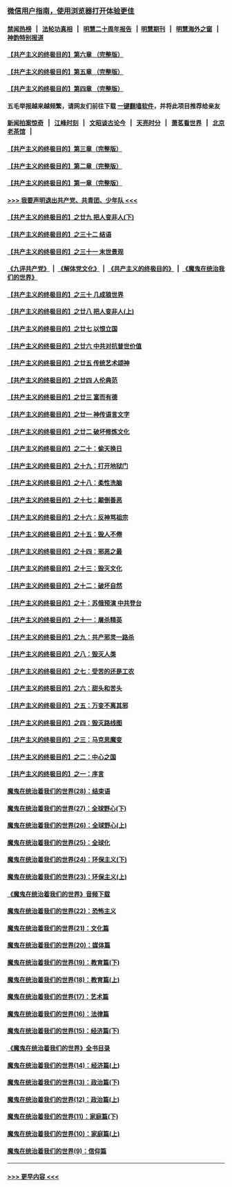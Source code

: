 ### [微信用户指南，使用浏览器打开体验更佳](https://github.com/gfw-breaker/banned-news1/blob/master/indexes/wechat-guide.md?t=0)
#### [禁闻热榜](热点新闻.md?t=0)  &nbsp;&nbsp;|&nbsp;&nbsp; [法轮功真相](https://github.com/gfw-breaker/truth/blob/master/README.md?t=0) &nbsp;&nbsp;|&nbsp;&nbsp; [明慧二十周年报告](https://github.com/gfw-breaker/mh-reports/blob/master/README.md?t=0) &nbsp;&nbsp;|&nbsp;&nbsp;[明慧期刊](https://github.com/gfw-breaker/mh-qikan) &nbsp;&nbsp;|&nbsp;&nbsp; [明慧海外之窗](https://github.com/gfw-breaker/mh-news/blob/master/README.md?t=0) &nbsp;&nbsp;|&nbsp;&nbsp; [神韵特别报道](https://github.com/gfw-breaker/mh-news/blob/master/shenyun.md?t=0)
#### [【共产主义的终极目的】第六章 （完整版）](../pages/nsc422/n11428913.md?t=02071144) 
#### [【共产主义的终极目的】第五章 （完整版）](../pages/nsc422/n11428912.md?t=02071144) 
#### [【共产主义的终极目的】第四章 （完整版）](../pages/nsc422/n11428907.md?t=02071144) 
#### 五毛举报越来越频繁，请网友们前往下载 [一键翻墙软件](https://github.com/gfw-breaker/ssr-accounts)，并将此项目推荐给亲友
#### [新闻拍案惊奇](https://github.com/gfw-breaker/banned-news1/blob/master/pages/link4.md) &nbsp;&nbsp;|&nbsp;&nbsp; [江峰时刻](https://github.com/gfw-breaker/banned-news1/blob/master/pages/link4.md) &nbsp;&nbsp;|&nbsp;&nbsp; [文昭谈古论今](https://github.com/gfw-breaker/banned-news1/blob/master/pages/link4.md) &nbsp;&nbsp;|&nbsp;&nbsp; [天亮时分](https://github.com/gfw-breaker/banned-news1/blob/master/pages/link4.md) &nbsp;&nbsp;|&nbsp;&nbsp; [萧茗看世界](https://github.com/gfw-breaker/banned-news1/blob/master/pages/link4.md) &nbsp;&nbsp;|&nbsp;&nbsp; [北京老茶馆](https://github.com/gfw-breaker/banned-news1/blob/master/pages/link4.md) &nbsp;&nbsp;|&nbsp;&nbsp; 
#### [【共产主义的终极目的】第三章（完整版）](../pages/nsc422/n11428848.md?t=02071144) 
#### [【共产主义的终极目的】第二章（完整版）](../pages/nsc422/n11428831.md?t=02071144) 
#### [【共产主义的终极目的】第一章（完整版）](../pages/nsc422/n11417651.md?t=02071144) 
#### [>>> 我要声明退出共产党、共青团、少年队 <<<](https://github.com/begood0513/goodnews/blob/master/quit/letter.md) 
#### [【共产主义的终极目的】之廿九 把人变非人(下)](../pages/nsc422/n11344140.md?t=02071144) 
#### [【共产主义的终极目的】之三十二 结语](../pages/nsc422/n11360535.md?t=02071144) 
#### [【共产主义的终极目的】之三十一 末世景观](../pages/nsc422/n11351129.md?t=02071144) 
#### [《九评共产党》](https://github.com/begood0513/9ping.md/blob/master/README.md) &nbsp;|&nbsp; [《解体党文化》](../../../../jtdwh.md/blob/master/README.md)  &nbsp;|&nbsp; [《共产主义的终极目的》](../../../../gczydzjmd.md/blob/master/README.md) &nbsp;|&nbsp; [《魔鬼在统治我们的世界》](../../../../mgztzwmdsj.md/blob/master/README.md) 
#### [【共产主义的终极目的】之三十 几成狼世界](../pages/nsc422/n11348280.md?t=02071144) 
#### [【共产主义的终极目的】之廿八 把人变非人(上)](../pages/nsc422/n11340492.md?t=02071144) 
#### [【共产主义的终极目的】之廿七 以恨立国](../pages/nsc422/n11336944.md?t=02071144) 
#### [【共产主义的终极目的】之廿六 中共对抗普世价值](../pages/nsc422/n11324785.md?t=02071144) 
#### [【共产主义的终极目的】之廿五 传统艺术颂神](../pages/nsc422/n11296396.md?t=02071144) 
#### [【共产主义的终极目的】之廿四 人伦典范](../pages/nsc422/n11296397.md?t=02071144) 
#### [【共产主义的终极目的】之廿三 富而有德](../pages/nsc422/n11283598.md?t=02071144) 
#### [【共产主义的终极目的】之廿一 神传语言文字](../pages/nsc422/n11263265.md?t=02071144) 
#### [【共产主义的终极目的】之廿二 破坏修炼文化](../pages/nsc422/n11245728.md?t=02071144) 
#### [【共产主义的终极目的】之二十：偷天换日](../pages/nsc422/n11238846.md?t=02071144) 
#### [【共产主义的终极目的】之十九：打开地狱门](../pages/nsc422/n11206376.md?t=02071144) 
#### [【共产主义的终极目的】之十八：柔性洗脑](../pages/nsc422/n11199994.md?t=02071144) 
#### [【共产主义的终极目的】之十七：颠倒善恶](../pages/nsc422/n11179782.md?t=02071144) 
#### [【共产主义的终极目的】之十六：反神骂祖宗](../pages/nsc422/n11166798.md?t=02071144) 
#### [【共产主义的终极目的】之十五：毁人不倦](../pages/nsc422/n11166792.md?t=02071144) 
#### [【共产主义的终极目的】之十四：邪恶之最](../pages/nsc422/n11150249.md?t=02071144) 
#### [【共产主义的终极目的】之十三：毁灭文化](../pages/nsc422/n11135227.md?t=02071144) 
#### [【共产主义的终极目的】之十二：破坏自然](../pages/nsc422/n11135214.md?t=02071144) 
#### [【共产主义的终极目的】之十：苏俄预演 中共登台](../pages/nsc422/n11118424.md?t=02071144) 
#### [【共产主义的终极目的】之十一：屠杀精英](../pages/nsc422/n11118442.md?t=02071144) 
#### [【共产主义的终极目的】之九：共产邪灵一路杀](../pages/nsc422/n11114139.md?t=02071144) 
#### [【共产主义的终极目的】之八：毁灭人类](../pages/nsc422/n11108503.md?t=02071144) 
#### [【共产主义的终极目的】之七：受苦的还是工农](../pages/nsc422/n11101809.md?t=02071144) 
#### [【共产主义的终极目的】之六：甜头和苦头](../pages/nsc422/n11096971.md?t=02071144) 
#### [【共产主义的终极目的】之五：万变不离其邪](../pages/nsc422/n11091285.md?t=02071144) 
#### [【共产主义的终极目的】之四：毁灭路线图](../pages/nsc422/n11086284.md?t=02071144) 
#### [【共产主义的终极目的】之三：马克思魔变](../pages/nsc422/n11061941.md?t=02071144) 
#### [【共产主义的终极目的】之二：中心之国](../pages/nsc422/n11047728.md?t=02071144) 
#### [【共产主义的终极目的】之一：序言](../pages/nsc422/n11086077.md?t=02071144) 
#### [魔鬼在统治着我们的世界(28)：结束语](../pages/nsc422/n10936246.md?t=02071144) 
#### [魔鬼在统治着我们的世界(27)：全球野心(下)](../pages/nsc422/n10928319.md?t=02071144) 
#### [魔鬼在统治着我们的世界(26)：全球野心(上)](../pages/nsc422/n10900318.md?t=02071144) 
#### [魔鬼在统治着我们的世界(25)：全球化](../pages/nsc422/n10788205.md?t=02071144) 
#### [魔鬼在统治着我们的世界(24)：环保主义(下)](../pages/nsc422/n10695307.md?t=02071144) 
#### [魔鬼在统治着我们的世界(23)：环保主义(上)](../pages/nsc422/n10688613.md?t=02071144) 
#### [《魔鬼在统治着我们的世界》音频下载](../pages/nsc422/n10635553.md?t=02071144) 
#### [魔鬼在统治着我们的世界(22)：恐怖主义](../pages/nsc422/n10614727.md?t=02071144) 
#### [魔鬼在统治着我们的世界(21)：文化篇](../pages/nsc422/n10597706.md?t=02071144) 
#### [魔鬼在统治着我们的世界(20)：媒体篇](../pages/nsc422/n10586579.md?t=02071144) 
#### [魔鬼在统治着我们的世界(19)：教育篇(下)](../pages/nsc422/n10564808.md?t=02071144) 
#### [魔鬼在统治着我们的世界(18)：教育篇(上)](../pages/nsc422/n10526970.md?t=02071144) 
#### [魔鬼在统治着我们的世界(17)：艺术篇](../pages/nsc422/n10499093.md?t=02071144) 
#### [魔鬼在统治着我们的世界(16)：法律篇](../pages/nsc422/n10485969.md?t=02071144) 
#### [魔鬼在统治着我们的世界(15)：经济篇(下)](../pages/nsc422/n10469975.md?t=02071144) 
#### [《魔鬼在统治着我们的世界》全书目录](../pages/nsc422/n10464261.md?t=02071144) 
#### [魔鬼在统治着我们的世界(14)：经济篇(上)](../pages/nsc422/n10457370.md?t=02071144) 
#### [魔鬼在统治着我们的世界(13)：政治篇(下)](../pages/nsc422/n10448270.md?t=02071144) 
#### [魔鬼在统治着我们的世界(12)：政治篇(上)](../pages/nsc422/n10444576.md?t=02071144) 
#### [魔鬼在统治着我们的世界(11)：家庭篇(下)](../pages/nsc422/n10440961.md?t=02071144) 
#### [魔鬼在统治着我们的世界(10)：家庭篇(上)](../pages/nsc422/n10435448.md?t=02071144) 
#### [魔鬼在统治着我们的世界(9)：信仰篇](../pages/nsc422/n10432159.md?t=02071144) 

----
#### [ >>> 更早内容 <<< ](../indexes/nsc422-earlier.md)
